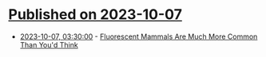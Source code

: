 # [Published on 2023-10-07](index.md)

* [2023-10-07, 03:30:00](https://science.slashdot.org/story/23/10/06/2043252/fluorescent-mammals-are-much-more-common-than-youd-think?utm_source=rss1.0mainlinkanon&utm_medium=feed) - [Fluorescent Mammals Are Much More Common Than You'd Think](https://science.slashdot.org/story/23/10/06/2043252/fluorescent-mammals-are-much-more-common-than-youd-think?utm_source=rss1.0mainlinkanon&utm_medium=feed)
